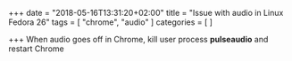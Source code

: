 +++
date = "2018-05-16T13:31:20+02:00"
title = "Issue with audio in Linux Fedora 26"
tags = [
  "chrome",
  "audio"
]
categories = [
]

+++
When audio goes off in Chrome, kill user process **pulseaudio** and restart Chrome